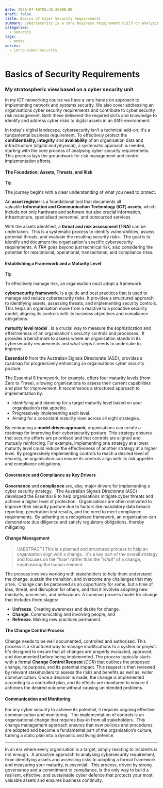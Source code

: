 ```yaml
---
date: 2025-07-10T08:30:33+08:00
draft: false
title: Basics of Cyber Security Requirements
summary: Cybersecurity is a core business requirement built on analysing assets, threats, and risks. Using frameworks and maturity models, organisations align security with objectives and compliance. A proactive, structured approach ensures resilience, safeguards assets, and strengthens business continuity against evolving threats.
categories:
  - security
tags:
  - notes
series: 
  - intro-cyber-security
---
```

# Basics of Security Requirements

### My stratospheric view based on a cyber security unit 

In my ICT networking course we have a very hands on approach to implementing network and systems security.  We also cover addressing  an organisations cyber security requirements and contribute to cyber security risk management.  Both these delivered  the required skills and knowledge to identify and address cyber risks to digital assets in an SME environment.

In today's digital landscape, cybersecurity isn't a technical add-on; it's a fundamental business requirement.  To effectively protect the **confidentiality, integrity** and **availability** of an organisation data and infrastructure (*digital and physical*), a systematic approach is needed, starting with the core process of analysing  cyber security requirements.  This process lays the groundwork for risk management and control implementation efforts.

#### The Foundation: Assets, Threats, and Risk

> [!TIP]
> The journey begins with a clear understanding of what you need to protect. 

An **asset register** is a foundational tool that documents all valuable **Information and Communication Technology (ICT) assets**, which include not only hardware and software but also crucial information, infrastructure, specialised personnel, and outsourced services.

With the assets identified,  a **threat and risk assessment (TRA)** can be undertaken.  This is a systematic process to  identify vulnerabilities, assess potential threats, and evaluate the resulting security risks.  The goal is to identify and document the organisation's specific cybersecurity requirements. A *TRA* goes beyond just technical risk, also considering the potential for reputational, operational, transactional, and compliance risks.

####  Establishing a Framework and a Maturity Level

> [!TIP]
> To effectively manage risk, an organisation must adopt a framework. 

**cybersecurity framework**.  Is a  guide and best practices that is used to manage and reduce cybersecurity risks.  It provides a structured approach to identifying assets, assessing threats, and implementing security controls.  This helps an organisation move from a reactive to a proactive security model, aligning its controls with its business objectives and compliance obligations.

**maturity level model** .  Is a  crucial way to measure the sophistication and effectiveness of an organisation's security controls and processes.  It provides a benchmark to assess where an organisation stands in its cybersecurity requirements and what steps it needs to undertake to improve

**Essential 8** from the Australian Signals Directorate (ASD), provides a roadmap for progressively enhancing an organisations cyber security posture.

The Essential 8 framework, for example, offers four maturity levels (from Zero to Three), allowing organisations to assess their current capabilities and plan for improvement.  It recommends a structured approach to implementation by:
- Identifying and planning for a target maturity level based on your organisation’s risk appetite.
- Progressively implementing each level.
- Aiming for a consistent maturity level across all eight strategies.

By embracing a **model driven approach**, organisations can create a roadmap for improving their cybersecurity posture.   This strategy ensures that security efforts are prioritised and that controls are aligned and mutually reinforcing.   For example, implementing one strategy at a lower maturity level could reduce the effectiveness of another strategy at a higher level.   By progressively implementing controls to reach a desired level of security, an organisation can ensure its controls align with its risk appetite and compliance obligations.

####  Governance and Compliance as Key Drivers

**Governance** and **compliance** are, also, major drivers for implementing a cyber security strategy.   The Australian Signals Directorate (ASD) developed the Essential 8 to help organisations mitigate cyber threats and achieve a higher level of protection.  Organisations are often motivated to improve their security posture due to factors like mandatory data breach reporting, penetration test results, and the need to meet compliance requirements.  By adhering to a recognised framework, an organisation can demonstrate due diligence and satisfy regulatory obligations, thereby mitigating 

#### Change Management

> [!ABSTRACT]
> This is a planned and structured process to help an organisation align with a change.  It's a key part of the overall strategy and focuses on the *"how"* rather than the *"what"* of a change, emphasising the human element.  

The process involves working with stakeholders to help them understand the change, sustain the transition, and overcome any challenges that may arise.  Change can be perceived as an opportunity for some, but a time of loss, threat, and disruption for others, and that it involves adopting new mindsets, processes, and behaviours. A common process model for change that includes three stages: 
-  **Unfreeze**.  Creating awareness and desire for change.
-  **Change**.  Communicating and involving people, and 
-  **Refreeze**.  Making new practices permanent.

#### The Change Control Process

Change needs to be well documented, controlled and authorised.  This process is a structured way to manage modifications to a system or project.  It's designed to ensure that all changes are properly evaluated, approved, and documented before being implemented.  The process typically starts with a formal **Change Control Request** (*CCR*) that outlines the proposed change, its purpose, and its potential impact. This request is then reviewed by relevant stakeholders to assess the risks and benefits as well as, wider communication.   Once a decision is made, the change is implemented according to a controlled plan, and its effects are monitored to ensure it achieves the desired outcome without causing unintended problems.

#### Communication and Monitoring

For any cyber security to achieve its potential, it requires ongoing effective communication and monitoring.   The implementation of controls is an organisational change that requires buy-in from all stakeholders.   This change management approach ensures that new policies and procedures are adopted and become a fundamental part of the organisation’s culture, turning a static plan into a dynamic and living defence.

---

In an era where every organisation is a target, simply reacting to incidents is not enough.  A proactive approach to analysing cybersecurity requirement, from identifying assets and assessing risks to adopting a formal framework and measuring your maturity, is essential.  This process, driven by strong governance and a commitment to compliance, is the only way to build a resilient, effective, and sustainable cyber defence that protects your most valuable assets and ensures business continuity.



